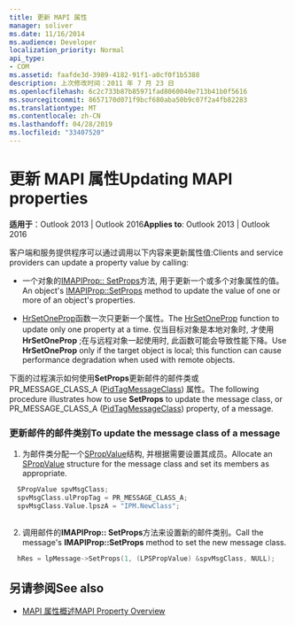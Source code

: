 ```yaml
---
title: 更新 MAPI 属性
manager: soliver
ms.date: 11/16/2014
ms.audience: Developer
localization_priority: Normal
api_type:
- COM
ms.assetid: faafde3d-3989-4182-91f1-a0cf0f1b5388
description: 上次修改时间：2011 年 7 月 23 日
ms.openlocfilehash: 6c2c733b87b85971fad8060040e713b41b0f5616
ms.sourcegitcommit: 8657170d071f9bcf680aba50b9c07f2a4fb82283
ms.translationtype: MT
ms.contentlocale: zh-CN
ms.lasthandoff: 04/28/2019
ms.locfileid: "33407520"
---
```

# <a name="updating-mapi-properties"></a><span data-ttu-id="85b94-103">更新 MAPI 属性</span><span class="sxs-lookup"><span data-stu-id="85b94-103">Updating MAPI properties</span></span>

<span data-ttu-id="85b94-104">**适用于**：Outlook 2013 | Outlook 2016</span><span class="sxs-lookup"><span data-stu-id="85b94-104">**Applies to**: Outlook 2013 | Outlook 2016</span></span> 
  
<span data-ttu-id="85b94-105">客户端和服务提供程序可以通过调用以下内容来更新属性值:</span><span class="sxs-lookup"><span data-stu-id="85b94-105">Clients and service providers can update a property value by calling:</span></span>
  
- <span data-ttu-id="85b94-106">一个对象的[IMAPIProp:: SetProps](imapiprop-setprops.md)方法, 用于更新一个或多个对象属性的值。</span><span class="sxs-lookup"><span data-stu-id="85b94-106">An object's [IMAPIProp::SetProps](imapiprop-setprops.md) method to update the value of one or more of an object's properties.</span></span> 
    
- <span data-ttu-id="85b94-107">[HrSetOneProp](hrsetoneprop.md)函数一次只更新一个属性。</span><span class="sxs-lookup"><span data-stu-id="85b94-107">The [HrSetOneProp](hrsetoneprop.md) function to update only one property at a time.</span></span> <span data-ttu-id="85b94-108">仅当目标对象是本地对象时, 才使用**HrSetOneProp** ;在与远程对象一起使用时, 此函数可能会导致性能下降。</span><span class="sxs-lookup"><span data-stu-id="85b94-108">Use **HrSetOneProp** only if the target object is local; this function can cause performance degradation when used with remote objects.</span></span> 
    
<span data-ttu-id="85b94-109">下面的过程演示如何使用**SetProps**更新邮件的邮件类或 PR_MESSAGE_CLASS_A ([PidTagMessageClass](pidtagmessageclass-canonical-property.md)) 属性。</span><span class="sxs-lookup"><span data-stu-id="85b94-109">The following procedure illustrates how to use **SetProps** to update the message class, or PR_MESSAGE_CLASS_A ([PidTagMessageClass](pidtagmessageclass-canonical-property.md)) property, of a message.</span></span> 
  
### <a name="to-update-the-message-class-of-a-message"></a><span data-ttu-id="85b94-110">更新邮件的邮件类别</span><span class="sxs-lookup"><span data-stu-id="85b94-110">To update the message class of a message</span></span> 
  
1. <span data-ttu-id="85b94-111">为邮件类分配一个[SPropValue](spropvalue.md)结构, 并根据需要设置其成员。</span><span class="sxs-lookup"><span data-stu-id="85b94-111">Allocate an [SPropValue](spropvalue.md) structure for the message class and set its members as appropriate.</span></span> 
    
  ```cpp
    SPropValue spvMsgClass;
    spvMsgClass.ulPropTag = PR_MESSAGE_CLASS_A;
    spvMsgClass.Value.lpszA = "IPM.NewClass";
    
  ```

2. <span data-ttu-id="85b94-112">调用邮件的**IMAPIProp:: SetProps**方法来设置新的邮件类别。</span><span class="sxs-lookup"><span data-stu-id="85b94-112">Call the message's **IMAPIProp::SetProps** method to set the new message class.</span></span> 
    
  ```cpp
    hRes = lpMessage->SetProps(1, (LPSPropValue) &spvMsgClass, NULL);
  ```

## <a name="see-also"></a><span data-ttu-id="85b94-113">另请参阅</span><span class="sxs-lookup"><span data-stu-id="85b94-113">See also</span></span>

- [<span data-ttu-id="85b94-114">MAPI 属性概述</span><span class="sxs-lookup"><span data-stu-id="85b94-114">MAPI Property Overview</span></span>](mapi-property-overview.md)


